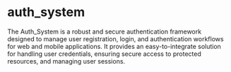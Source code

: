 ﻿# auth_system
The Auth_System is a robust and secure authentication framework designed to manage user registration, login, and authentication workflows for web and mobile applications. It provides an easy-to-integrate solution for handling user credentials, ensuring secure access to protected resources, and managing user sessions.
